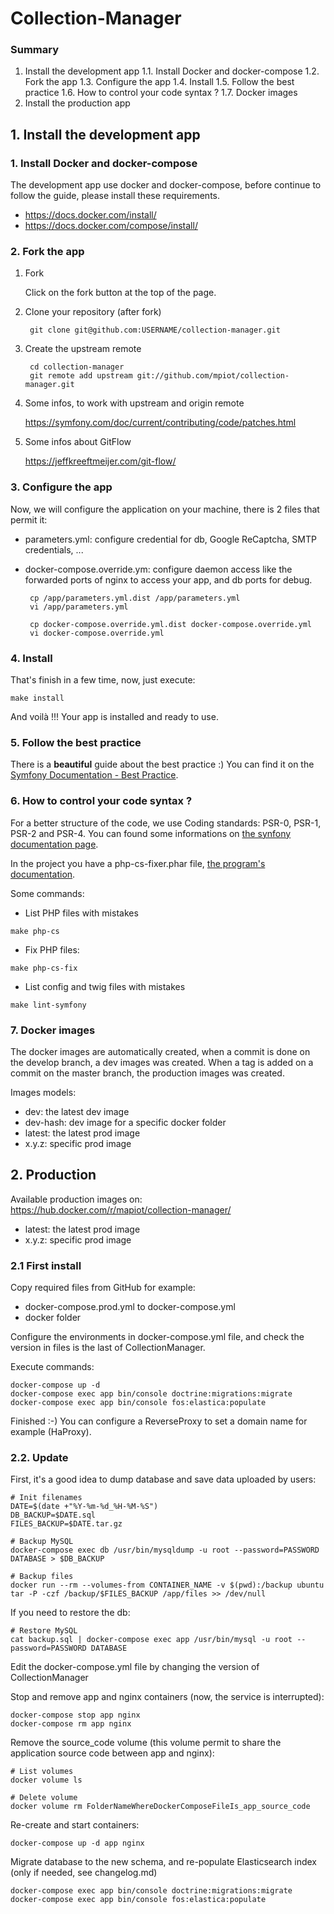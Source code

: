 # Collection-Manager

### Summary
1. Install the development app
1.1. Install Docker and docker-compose
1.2. Fork the app
1.3. Configure the app
1.4. Install
1.5. Follow the best practice
1.6. How to control your code syntax ?
1.7. Docker images
2. Install the production app

## 1. Install the development app

### 1. Install Docker and docker-compose
The development app use docker and docker-compose, before continue to follow the guide, please install these requirements.
* https://docs.docker.com/install/
* https://docs.docker.com/compose/install/

### 2. Fork the app
1. Fork

    Click on the fork button at the top of the page.

2. Clone your repository (after fork)

        git clone git@github.com:USERNAME/collection-manager.git

3. Create the upstream remote

        cd collection-manager
        git remote add upstream git://github.com/mpiot/collection-manager.git

4. Some infos, to work with upstream and origin remote

    https://symfony.com/doc/current/contributing/code/patches.html

5. Some infos about GitFlow

    https://jeffkreeftmeijer.com/git-flow/

### 3. Configure the app

Now, we will configure the application on your machine, there is 2 files that permit it:
 - parameters.yml: configure credential for db, Google ReCaptcha, SMTP credentials, ...
 - docker-compose.override.ym: configure daemon access like the forwarded ports of nginx to access your app, and db ports
 for debug.
 
        cp /app/parameters.yml.dist /app/parameters.yml
        vi /app/parameters.yml
    
        cp docker-compose.override.yml.dist docker-compose.override.yml
        vi docker-compose.override.yml

### 4. Install

That's finish in a few time, now, just execute:

    make install
    
And voilà !!! Your app is installed and ready to use.

### 5. Follow the best practice
There is a **beautiful** guide about the best practice :) You can find it on the [Symfony Documentation - Best Practice](http://symfony.com/doc/current/best_practices/index.html).

### 6. How to control your code syntax ?
For a better structure of the code, we use Coding standards: PSR-0, PSR-1, PSR-2 and PSR-4.
You can found some informations on [the synfony documentation page](http://symfony.com/doc/current/contributing/code/standards.html).

In the project you have a php-cs-fixer.phar file, [the program's documentation](http://cs.sensiolabs.org/).

Some commands:
   * List PHP files with mistakes

    make php-cs

   * Fix PHP files:

    make php-cs-fix

   * List config and twig files with mistakes
   
    make lint-symfony

### 7. Docker images
The docker images are automatically created, when a commit is done on the develop branch, a dev images was created. When
a tag is added on a commit on the master branch, the production images was created.

Images models:
  * dev: the latest dev image
  * dev-hash: dev image for a specific docker folder
  * latest: the latest prod image
  * x.y.z: specific prod image

## 2. Production

Available production images on: https://hub.docker.com/r/mapiot/collection-manager/
  * latest: the latest prod image
  * x.y.z: specific prod image

### 2.1 First install

Copy required files from GitHub for example:

  * docker-compose.prod.yml to docker-compose.yml
  * docker folder

Configure the environments in docker-compose.yml file, and check the version in files is the last of CollectionManager.

Execute commands:

    docker-compose up -d
    docker-compose exec app bin/console doctrine:migrations:migrate
    docker-compose exec app bin/console fos:elastica:populate

Finished :-) You can configure a ReverseProxy to set a domain name for example (HaProxy).

### 2.2. Update

First, it's a good idea to dump database and save data uploaded by users:
    
    # Init filenames
    DATE=$(date +"%Y-%m-%d_%H-%M-%S")
    DB_BACKUP=$DATE.sql
    FILES_BACKUP=$DATE.tar.gz

    # Backup MySQL
    docker-compose exec db /usr/bin/mysqldump -u root --password=PASSWORD DATABASE > $DB_BACKUP
    
    # Backup files
    docker run --rm --volumes-from CONTAINER_NAME -v $(pwd):/backup ubuntu tar -P -czf /backup/$FILES_BACKUP /app/files >> /dev/null

If you need to restore the db:
    
    # Restore MySQL
    cat backup.sql | docker-compose exec app /usr/bin/mysql -u root --password=PASSWORD DATABASE

Edit the docker-compose.yml file by changing the version of CollectionManager

Stop and remove app and nginx containers (now, the service is interrupted):

    docker-compose stop app nginx
    docker-compose rm app nginx

Remove the source_code volume (this volume permit to share the application source code between app and nginx):

    # List volumes
    docker volume ls
    
    # Delete volume
    docker volume rm FolderNameWhereDockerComposeFileIs_app_source_code

Re-create and start containers:

    docker-compose up -d app nginx

Migrate database to the new schema, and re-populate Elasticsearch index (only if needed, see changelog.md)

    docker-compose exec app bin/console doctrine:migrations:migrate
    docker-compose exec app bin/console fos:elastica:populate
